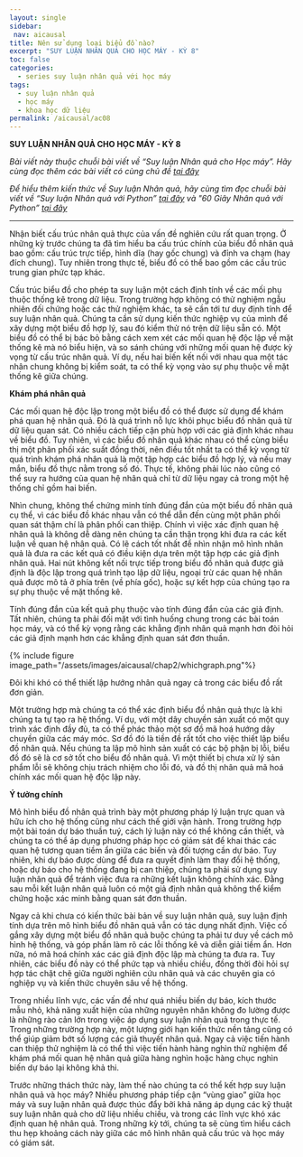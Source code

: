 ```yaml
---
layout: single
sidebar:
 nav: aicausal
title: Nên sử dụng loại biểu đồ nào?
excerpt: "SUY LUẬN NHÂN QUẢ CHO HỌC MÁY - KỲ 8"
toc: false
categories:
  - series suy luận nhân quả với học máy
tags:
  - suy luận nhân quả
  - học máy
  - khoa học dữ liệu
permalink: /aicausal/ac08
---
```


**SUY LUẬN NHÂN QUẢ CHO HỌC MÁY - KỲ 8**

*Bài viết này thuộc chuỗi bài viết về “Suy luận Nhân quả cho Học máy”. Hãy cùng đọc thêm các bài viết có cùng chủ đề [tại đây](http://kinhtehocvohai.com/aicausal/)*

*Để hiểu thêm kiến thức về Suy luận Nhân quả, hãy cùng tìm đọc chuỗi bài viết về “Suy luận Nhân quả với Python” [tại đây](http://kinhtehocvohai.com/pythoncausal/) và "60 Giây Nhân quả với Python” [tại đây](http://kinhtehocvohai.com/causalgraph/)*


-------

Nhận biết cấu trúc nhân quả thực của vấn đề nghiên cứu rất quan trọng. Ở những kỳ trước chúng ta đã tìm hiểu ba cấu trúc chính của biểu đồ nhân quả bao gồm: cấu trúc trực tiếp, hình dĩa (hay gốc chung) và đỉnh va chạm (hay đích chung). Tuy nhiên trong thực tế, biểu đồ có thể bao gồm các cấu trúc trung gian phức tạp khác.

Cấu trúc biểu đồ cho phép ta suy luận một cách định tính về các mối phụ thuộc thống kê trong dữ liệu. Trong trường hợp không có thử nghiệm ngẫu nhiên đối chứng hoặc các thử nghiệm khác, ta sẽ cần tới tư duy định tính để suy luận nhân quả. Chúng ta cần sử dụng kiến thức nghiệp vụ của mình để xây dựng một biểu đồ hợp lý, sau đó kiểm thử nó trên dữ liệu sẵn có. Một biểu đồ có thể bị bác bỏ bằng cách xem xét các mối quan hệ độc lập về mặt thống kê mà nó biểu hiện, và so sánh chúng với những mối quan hệ được kỳ vọng từ cấu trúc nhân quả. Ví dụ, nếu hai biến kết nối với nhau   qua một tác nhân chung không bị kiểm soát, ta có thể kỳ vọng vào sự phụ thuộc về mặt thống kê giữa chúng. 

**Khám phá nhân quả**

Các mối quan hệ độc lập trong một biểu đồ có thể được sử dụng để khám phá quan hệ nhân quả. Đó là quá trình nỗ lực khôi phục biểu đồ nhân quả từ dữ liệu quan sát. Có nhiều cách tiếp cận phù hợp với các giả định khác nhau về biểu đồ. Tuy nhiên, vì các biểu đồ nhân quả khác nhau có thể cùng biểu thị một phân phối xác suất đồng thời, nên điều tốt nhất ta có thể kỳ vọng từ quá trình khám phá nhân quả là một tập hợp các biểu đồ hợp lý, và nếu may mắn, biểu đồ thực  nằm trong số đó. Thực tế, không phải lúc nào cũng có thể suy ra hướng của quan hệ nhân quả chỉ từ dữ liệu ngay cả trong một hệ thống chỉ gồm hai biến.

Nhìn chung, không thể chứng minh tính đúng đắn của một biểu đồ nhân quả cụ thể, vì các biểu đồ khác nhau vẫn có thể dẫn đến cùng một phân phối quan sát thậm chí là phân phối can thiệp. Chính vì việc xác định quan hệ nhân quả là không dễ dàng nên chúng ta cần thận trọng khi đưa ra các kết luận về quan hệ nhân quả. Có lẽ cách tốt nhất để nhìn nhận mô hình nhân quả là đưa ra các kết quả có điều kiện dựa trên một tập hợp các giả định nhân quả. Hai nút không kết nối trực tiếp trong biểu đồ nhân quả được giả định là độc lập trong quá trình tạo lập dữ liệu, ngoại trừ các quan hệ nhân quả được mô tả ở phía trên (về phía gốc), hoặc sự kết hợp của chúng tạo ra sự phụ thuộc về mặt thống kê. 

Tính đúng đắn của kết quả phụ thuộc vào tính đúng đắn của các giả định. Tất nhiên, chúng ta phải đối mặt với tình huống chung trong các bài toán học máy, và có thể kỳ vọng rằng các khẳng định nhân quả mạnh hơn đòi hỏi các giả định mạnh hơn  các khẳng định quan sát đơn thuần.


{% include figure image_path="/assets/images/aicausal/chap2/whichgraph.png"%}

Đôi khi khó có thể thiết lập hướng nhân quả ngay cả trong các biểu đồ rất đơn giản.

Một trường hợp mà chúng ta có thể xác định biểu đồ nhân quả thực là khi chúng ta tự tạo ra hệ thống. Ví dụ,  với một dây chuyền sản xuất có một quy trình xác định đầy đủ, ta có thể phác thảo một sơ đồ mã hoá hướng dây chuyền giữa các máy móc. Sơ đồ đó là tiền đề rất tốt cho việc thiết lập biểu đồ nhân quả. Nếu chúng ta lập mô hình sản xuất có các bộ phận bị lỗi, biểu đồ đó sẽ là cơ sở tốt cho biểu đồ nhân quả. Vì một thiết bị chưa xử lý sản phẩm lỗi sẽ không chịu trách nhiệm cho lỗi đó, và đồ thị nhân quả mã hoá chính xác mối quan hệ độc lập này.

**Ý tưởng chính**

Mô hình biểu đồ nhân quả trình bày một phương pháp lý luận trực quan và hữu ích cho hệ thống cũng như cách thế giới vận hành. Trong trường hợp một bài toán dự báo thuần tuý, cách lý luận này có thể không cần thiết, và chúng ta có thể áp dụng phương pháp học có giám sát để khai thác các quan hệ tương quan tiềm ẩn giữa các biến và đối tượng cần dự báo. Tuy nhiên, khi dự báo được dùng để đưa ra quyết định làm thay đổi hệ thống, hoặc dự báo cho hệ thống đang bị can thiệp, chúng ta phải sử dụng suy luận nhân quả để tránh việc đưa ra những kết luận không chính xác. Đằng sau mỗi kết luận nhân quả luôn có một giả định nhân quả không thể kiểm chứng hoặc xác minh bằng quan sát đơn thuần.

Ngay cả khi chưa có kiến thức bài bản về suy luận nhân quả, suy luận định tính dựa trên mô hình biểu đồ nhân quả vẫn có tác dụng nhất định. Việc cố gắng xây dựng một biểu đồ nhân quả buộc chúng ta phải tư duy về cách mô hình hệ thống, và góp phần làm rõ các lỗi thống kê và diễn giải tiềm ẩn. Hơn nữa, nó mã hoá chính xác các giả định độc lập mà chúng ta đưa ra. Tuy nhiên, các biểu đồ này có thể phức tạp và nhiều chiều, đồng thời đòi hỏi sự hợp tác chặt chẽ giữa người nghiên cứu nhân quả và các chuyên gia có nghiệp vụ và  kiến thức chuyên sâu về hệ thống.

Trong nhiều lĩnh vực, các vấn đề như quá nhiều biến dự báo, kích thước mẫu nhỏ, khả năng xuất hiện của những nguyên nhân không đo lường được là những rào cản lớn trong việc áp dụng suy luận nhân quả trong thực tế. Trong những trường hợp này, một lượng giới hạn kiến thức nền tảng cũng có thể giúp giảm bớt số lượng các giả thuyết nhân quả. Ngay cả việc  tiến hành can thiệp thử nghiệm là có thể thì việc tiến hành hàng nghìn thử nghiệm để khám phá mối quan hệ nhân quả giữa hàng nghìn hoặc hàng chục nghìn biến dự báo lại không khả thi. 

Trước những thách thức này, làm thế nào chúng ta có thể kết hợp suy luận nhân quả và học máy? Nhiều phương pháp tiếp cận “vùng giao” giữa học máy và suy luận nhân quả được thúc đẩy bởi khả năng áp dụng các kỹ thuật suy luận nhân quả cho dữ liệu nhiều chiều, và trong các lĩnh vực khó xác định quan hệ nhân quả. Trong những kỳ tới, chúng ta sẽ cùng tìm hiểu cách thu hẹp khoảng cách này giữa các mô hình nhân quả cấu trúc và học máy có giám sát. 



